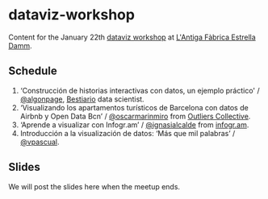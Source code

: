 # dataviz-workshop
Content for the January 22th [dataviz workshop](http://www.meetup.com/Hacks-Hackers-Barcelona/events/227911077/) at [L'Antiga Fàbrica Estrella Damm](https://maps.google.com/maps?f=q&hl=en&q=Carrer+del+Rossell%C3%B3%2C+515%2C+Barcelona%2C+es).

## Schedule
1. ‘Construcción de historias interactivas con datos, un ejemplo práctico' / [@algonpage](https://twitter.com/algonpaje), [Bestiario](http://www.bestiario.org/) data scientist.
2. ‘Visualizando los apartamentos turísticos de Barcelona con datos de Airbnb y Open Data Bcn’ / [@oscarmarinmiro](https://twitter.com/oscarmarinmiro) from [Outliers Collective](http://outliers.es/).
3. ‘Aprende a visualizar con Infogr.am’ / [@ignasialcalde](https://twitter.com/ignasialcalde) from [infogr.am](https://infogr.am/).
4. Introducción a la visualización de datos: ‘Más que mil palabras’ / [@vpascual](https://twitter.com/vpascual).

## Slides
We will post the slides here when the meetup ends.
